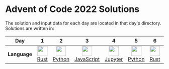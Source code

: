 # Advent of Code 2022 Solutions

The solution and input data for each day are located in that day's directory. Solutions are written in:

|      **Day** |     1 |     2 |     3 |     4 |     5 |     6 |     7 |     8 |     9 |    10 |    11 |    12 |    13 |    14 |    15 |    16 |    17 |    18 |    19 |    20 |    21 |    22 |    23 |    24 |    25 |
| ------------ | :---: | :---: | :---: | :---: | :---: | :---: | :---: | :---: | :---: | :---: | :---: | :---: | :---: | :---: | :---: | :---: | :---: | :---: | :---: | :---: | :---: | :---: | :---: | :---: | :---: |
| **Language** | [<img src="https://cdn.jsdelivr.net/gh/devicons/devicon/icons/rust/rust-plain.svg" width="32" height="32" />][Rust] [Rust] | [<img src="https://cdn.jsdelivr.net/gh/devicons/devicon/icons/python/python-original.svg" width="32" height="32" />][Python] [Python] | [<img src="https://cdn.jsdelivr.net/gh/devicons/devicon/icons/javascript/javascript-original.svg" width="32" height="32" />][JavaScript] [JavaScript] | [<img src="https://cdn.jsdelivr.net/gh/devicons/devicon/icons/jupyter/jupyter-original-wordmark.svg" width="32" height="32" />][Jupyter] [Jupyter] | [<img src="https://cdn.jsdelivr.net/gh/devicons/devicon/icons/python/python-original.svg" width="32" height="32" />][Python] [Python] | [<img src="https://cdn.jsdelivr.net/gh/devicons/devicon/icons/rust/rust-plain.svg" width="32" height="32" />][Rust] [Rust] | [<img src="https://cdn.jsdelivr.net/gh/devicons/devicon/icons/rust/rust-plain.svg" width="32" height="32" />][Rust] [Rust] | [<img src="https://cdn.jsdelivr.net/gh/devicons/devicon/icons/rust/rust-plain.svg" width="32" height="32" />][Rust] [Rust] | [<img src="https://cdn.jsdelivr.net/gh/devicons/devicon/icons/jupyter/jupyter-original-wordmark.svg" width="32" height="32" />][Jupyter] [Jupyter] | [<img src="https://cdn.jsdelivr.net/gh/devicons/devicon/icons/rust/rust-plain.svg" width="32" height="32" />][Rust] [Rust] | [<img src="https://cdn.jsdelivr.net/gh/devicons/devicon/icons/c/c-original.svg" width="32" height="32" />][C] [C] | [<img src="https://cdn.jsdelivr.net/gh/devicons/devicon/icons/jupyter/jupyter-original-wordmark.svg" width="32" height="32" />][Jupyter] [Jupyter] | [<img src="https://cdn.jsdelivr.net/gh/devicons/devicon/icons/rust/rust-plain.svg" width="32" height="32" />][Rust] [Rust] | [<img src="https://cdn.jsdelivr.net/gh/devicons/devicon/icons/rust/rust-plain.svg" width="32" height="32" />][Rust] [Rust] | [<img src="https://cdn.jsdelivr.net/gh/devicons/devicon/icons/rust/rust-plain.svg" width="32" height="32" />](https://duckduckgo.com/?q=why+is+my+code+so+slow) [Rust](https://duckduckgo.com/?q=how+do+you+make+an+algorithm+faster) | [**?**][None] [None] | [<img src="https://cdn.jsdelivr.net/gh/devicons/devicon/icons/rust/rust-plain.svg" width="32" height="32" />][Rust] [Rust] | [<img src="https://cdn.jsdelivr.net/gh/devicons/devicon/icons/javascript/javascript-original.svg" width="32" height="32" />][JavaScript] [JavaScript] | [**?**][None] [None] | [<img src="https://cdn.jsdelivr.net/gh/devicons/devicon/icons/rust/rust-plain.svg" width="32" height="32" />][Rust] [Rust] | [<img src="https://cdn.jsdelivr.net/gh/devicons/devicon/icons/python/python-original.svg" width="32" height="32" />][Python] [Python] | [<img src="https://cdn.jsdelivr.net/gh/devicons/devicon/icons/rust/rust-plain.svg" width="32" height="32" />][Rust] [Rust] | [**?**][None] [None] | [**?**][None] [None] | [**?**][None] [None] |

[Rust]: https://www.rust-lang.org/
[Python]: https://www.python.org/
[JavaScript]: https://developer.mozilla.org/en-US/docs/Learn/JavaScript/First_steps/What_is_JavaScript
[Jupyter]: https://jupyter.org/
[C]: https://en.wikipedia.org/wiki/C_(programming_language)
[None]: https://en.wikipedia.org/wiki/Future
